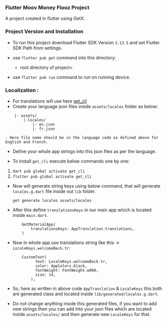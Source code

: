 ### Flutter Moov Money Flooz Project

A project created in flutter using GetX. 

### Project Version and Installation

- To run this project download Flutter SDK Version `3.13.5` and set Flutter SDK Path from settings.

- use `flutter pub get` command into this directory:
    - root directory of project=

- use `flutter pub run` command to run on running device.

### Localization :

* For translations will use here [get_cli](https://pub.dev/packages/get_cli)
* Create your language json files inside `assets/locales` folder as below:
```
    |- assets/
        |-locales/
            |- en.json
            |- fr.json
```

    - Here file name should be in the language code as defined above for English and French.

* Define your whole app strings into this json files as per the language.

*  To install `get_cli` execute below commands one by one:

1. ```dart pub global activate get_cli```
2. ```flutter pub global activate get_cli```

* Now will generate string keys using below command, that will generate `locales.g.dart` file inside out `lib` folder.

  ```get generate locales assets/locales```

* After this define `translationsKeys` in our main app which is located inside `main.dart`.
    ```
        GetMaterialApp(
            translationsKeys: AppTranslation.translations,
        )
  ```

* Now in whole app use translations string like this -> `LocaleKeys.welcomeBack.tr`:
    ```
        CustomText(
              text: LocaleKeys.welcomeBack.tr,
              color: AppColors.black,
              fontWeight: FontWeight.w600,
              size: 14,
            ),
    ```

* So, here as written in above code `AppTranslation` & `LocaleKeys` this both are generated class and located inside `lib/generated/locales.g.dart`.
* Do not change anything inside this generated files, if you want to add new strings then you can add into your json files which are located inside `assets/locales/` and then generate new `LocaleKeys` for that.
